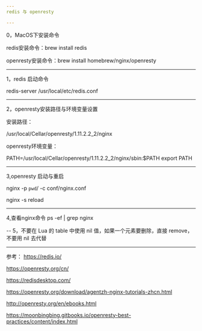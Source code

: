 ```yaml
---
redis 与 openresty

---
```

0，MacOS下安装命令

redis安装命令：brew install redis

openresty安装命令：brew install homebrew/nginx/openresty

---
1，redis 启动命令

redis-server /usr/local/etc/redis.conf

---
2，openresty安装路径与环境变量设置

安装路径：

/usr/local/Cellar/openresty/1.11.2.2_2/nginx

openresty环境变量：

PATH=/usr/local/Cellar/openresty/1.11.2.2_2/nginx/sbin:$PATH export PATH

---
3,openresty 启动与重启

nginx -p `pwd`/ -c conf/nginx.conf

nginx -s reload

---
4,查看nginx命令
ps -ef | grep nginx

--
5，不要在 Lua 的 table 中使用 nil 值，如果一个元素要删除，直接 remove，不要用 nil 去代替

---
参考：
https://redis.io/

https://openresty.org/cn/

https://redisdesktop.com/

https://openresty.org/download/agentzh-nginx-tutorials-zhcn.html

http://openresty.org/en/ebooks.html

https://moonbingbing.gitbooks.io/openresty-best-practices/content/index.html
